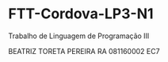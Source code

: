 # FTT-Cordova-LP3-N1
Trabalho de Linguagem de Programação III

BEATRIZ TORETA PEREIRA 
RA 081160002
EC7
